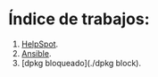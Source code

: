 # Índice de trabajos:

1. [HelpSpot](./HelpSpot).
2. [Ansible](./ansible).
3. [dpkg bloqueado](./dpkg block).

